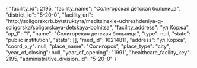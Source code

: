{
    "facility_id": 2195,
    "facility_name": "Солигорская детская больница",
    "district_id": "5-20-0",
    "facility_url": "http:\/\/soligorskcrb.by\/struktyra\/meditsinskie-uchrezhdeniya-g-soligorska\/soligorskaya-detskaya-bolnitsa",
    "facility_address": "ул.Коржа",
    "ap_1": "1",
    "name": "Солигорская детская больница",
    "type": null,
    "state": "public institution",
    "stats": [],
    "med_id": 10214811,
    "address": "ул.Коржа",
    "coord_x_y": null,
    "place_name": "Солигорск",
    "place_type": "city",
    "year_of_closing": null,
    "year_of_opening": "1991",
    "healthcare_facility_key": 2195,
    "administrative_division_id": "5-20-0"
}